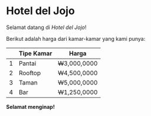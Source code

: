 # Hotel del Jojo

Selamat datang di <i>Hotel del Jojo</i>!

Berikut adalah harga dari kamar-kamar yang kami punya:

| | Tipe Kamar | Harga |
| --- | --- | --- |
| 1 | Pantai | <strike style="text-decoration-style: double;">W</strike>3,000,0000 |
| 2 | Rooftop | <strike>W</strike>4,500,0000 |
| 3 | Taman | <strike>W</strike>5,000,0000 |
| 4 | Bar | <strike>W</strike>1,250,0000 |

<b>Selamat menginap!</b>
